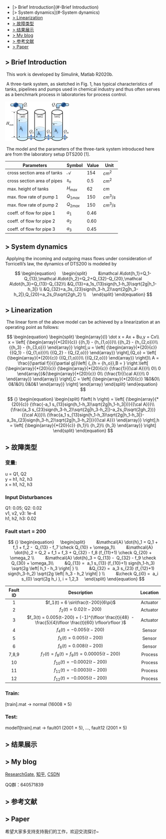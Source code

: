 - [> Brief Introduction](#-Brief Introduction)
- [> System dynamics](#-System dynamics)
- [> Linearization](#-Linearization)
- [> 故障类型](#-故障类型)
- [> 结果展示](#-结果展示)
- [> My blog](#-my-blog)
- [> 参考文献](#-参考文献)
- [> Paper](#-paper)

## > Brief Introduction

​	This work is developed by Simulink, Matlab R2020b.

​	A three-tank system, as sketched in Fig. 1, has typical characteristics of tanks, pipelines and pumps used in chemical industry and thus often serves as a benchmark process in laboratories for process control.

<img src="https://github.com/zhuofupan/Three-Tank-System/blob/main/TTS.jpg?raw=true" alt="Fig.1：TTS" style="zoom:30%;" />

​	The model and the parameters of the three-tank system introduced here are from the laboratory setup DTS200 [1].


| Parameters                  | Symbol       | Value  | Unit     |
| --------------------------- | ------------ | ------ | -------- |
| cross section area of tanks | $\mathcal A$ | $154$  | $cm^2$   |
| cross section area of pipes | $s_n$        | $0.5$  | $cm^2$   |
| max. height of tanks        | $H_{max}$    | $62$   | $cm$     |
| max. flow rate of pump 1    | $Q_{1max}$   | $150$  | $cm^3/s$ |
| max. flow rate of pump 2    | $Q_{2max}$   | $150$  | $cm^3/s$ |
| coeff. of flow for pipe 1   | $a_1$        | $0.46$ |          |
| coeff. of flow for pipe 2   | $a_2$        | $0.60$ |          |
| coeff. of flow for pipe 3   | $a_3$        | $0.45$ |          |


## > System dynamics

​	Applying the incoming and outgoing mass flows under consideration of Torricelli’s law, the dynamics of DTS200 is modeled by

<div align=left>

$$ 
\begin{equation}
    \begin{split}
        &\mathcal A\dot{h_1}=Q_1-Q_{13},\mathcal A\dot{h_2}=Q_2+Q_{32}-Q_{20},\mathcal A\dot{h_3}=Q_{13}-Q_{32}\\
        &Q_{13}=a_1s_{13}sign(h_1-h_3)\sqrt{2g|h_1-h_3|}  \\
        &Q_{32}=a_3s_{23}sign(h_3-h_2)\sqrt{2g|h_3-h_2|},Q_{20}=a_2s_0\sqrt{2gh_2}  \\
    \end{split}
\end{equation}
$$

</div>

## > Linearization

​	The linear form of the above model can be achieved by a linearization at an operating point as follows:

<div align=center>

$$ 
\begin{equation}
    \begin{split}
\begin{array}{l}
\dot x = Ax + Bu,y = Cx\\
x = \left[ {\begin{array}{*{20}{c}}
{{h_1} - {h_{1,o}}}\\
{{h_2} - {h_{2,o}}}\\
{{h_3} - {h_{3,o}}}
\end{array}} \right],u = \left[ {\begin{array}{*{20}{c}}
{{Q_1} - {Q_{1,o}}}\\
{{Q_2} - {Q_{2,o}}}
\end{array}} \right],{Q_o} = \left[ {\begin{array}{*{20}{c}}
{{Q_{1,o}}}\\
{{Q_{2,o}}}
\end{array}} \right]\\
A = \frac{{\partial f}}{{\partial g}}\left| {_{h = {h_o}},B = } \right.\left[ {\begin{array}{*{20}{c}}
{\begin{array}{*{20}{c}}
{\frac{1}{{\cal A}}}\\
0\\
0
\end{array}}&{\begin{array}{*{20}{c}}
0\\
{\frac{1}{{\cal A}}}\\
0
\end{array}}
\end{array}} \right],C = \left[ {\begin{array}{*{20}{c}}
1&0&0\\
0&1&0\\
0&0&1
\end{array}} \right]
\end{array}
    \end{split}
\end{equation}
$$

</div>

<div align=center>

$$ {}
\begin{equation}
    \begin{split}
        f\left( h \right) = \left[ {\begin{array}{*{20}{c}}
{\frac{-a_1 s_{13}sign(h_1-h_3)\sqrt{2g|h_1-h_3|})}{{\cal A}}}\\
{\frac{a_3 s_{23}sign(h_3-h_2)\sqrt{2g|h_3-h_2|}-a_2s_0\sqrt{2gh_2})}{{\cal A}}}\\
{\frac{a_1 s_{13}sign(h_1-h_3)\sqrt{2g|h_1-h_3|}-a_3s_{23}sign(h_3-h_2)\sqrt{2g|h_3-h_2|}}{{\cal A}}}
\end{array}} \right],h = \left[ {\begin{array}{*{20}{c}}
{h_1}\\
{h_2}\\
{h_3}
\end{array}} \right]
    \end{split}
\end{equation}
$$
  
</div>

## > 故障类型

### 变量:  
u = Q1, Q2  
y = h1, h2, h3  
x = h1, h2, h3  

### Input Disturbances  
Q1: 0.05; Q2: 0.02  
v1, v2, v3: 1e-4  
h1, h2, h3: 0.02  

### Fault start = 200  

<div align=center>

$$ {}
\begin{equation}
    \begin{split}
        &\mathcal{A} \dot{h}_1 = Q_1 + f_1 + f_2 -  Q_{13} - f_7 \check Q_{10} + \omega_1\\
        &\mathcal{A} \dot{h}_2 = Q_2 + f_1 + f_3 + Q_{32} - f_8 (f_{11}+1) \check Q_{20} + \omega_2 \\
        &\mathcal{A} \dot{h}_3 = Q_{13} -  Q_{32} - f_9 \check Q_{30} + \omega_3\\ 
        &Q_{13} =  a_1 s_{13} (f_{10}+1) sign(h_1-h_3) \sqrt{2g \left| h_1 - h_3 \right| } \\
        &Q_{32} =  a_3 s_{23} (f_{12}+1) sign(h_3-h_2) \sqrt{2g \left| h_3 - h_2 \right| } \\
        &\check Q_{i0} =  a_i s_{0} \sqrt{2g h_i }, i = 1,2,3
    \end{split}
\end{equation}
$$
  
</div>

<div align=center>

| Fault ID |                         Description                          | Location |
| :------: | :----------------------------------------------------------: | :------: |
|    1     |             $f_1(t) =  6 \sin\frac{t-200}{6\pi}$             | Actuator |
|    2     |                   $f_2(t) =  0.02(t-200)$                    | Actuator |
|    3     | $f_3(t) = 0.005(t-200) + (-1)^{\lfloor \frac{t}{48}  - \frac{5}{4}\lfloor \frac{t}{60} \rfloor\rfloor }$ | Actuator |
|    4     |                   $f_4(t) = -0.005(t-200)$                   |  Sensor  |
|    5     |                   $f_5(t) = 0.005(t-200)$                    |  Sensor  |
|    6     |                   $f_6(t) = 0.008(t-200)$                    |  Sensor  |
|  7,8,9   |          $f_7(t) =f_8(t) =f_9(t) = 0.00005 (t-200)$          | Process  |
|    10    |                 $f_{10}(t) =-0.0002(t-200)$                  | Process  |
|    11    |                 $f_{11}(t) =-0.0003(t-200)$                  | Process  |
|    12    |                 $f_{12}(t) =-0.0005(t-200)$                  | Process  |

</div>

### Train:  
[train].mat -> normal (16008 × 5)  
### Test:  
model1[train].mat  -> fault01 (2001 × 5), ..., fault12 (2001 × 5)  

## > 结果展示



## > My blog

[ResearchGate](https://www.researchgate.net/profile/Zhuofu-Pan), [知乎](https://www.zhihu.com/people/fu-zi-36-41/posts), [CSDN](https://blog.csdn.net/fuzimango/article/list/)

QQ群：640571839

## > 参考文献



## > Paper

希望大家多支持支持我们的工作，欢迎交流探讨~
